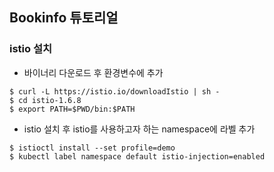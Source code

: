 ## Bookinfo 튜토리얼
### istio 설치
- 바이너리 다운로드 후 환경변수에 추가
```
$ curl -L https://istio.io/downloadIstio | sh -
$ cd istio-1.6.8
$ export PATH=$PWD/bin:$PATH
```
- istio 설치 후 istio를 사용하고자 하는 namespace에 라벨 추가
```
$ istioctl install --set profile=demo
$ kubectl label namespace default istio-injection=enabled
```
